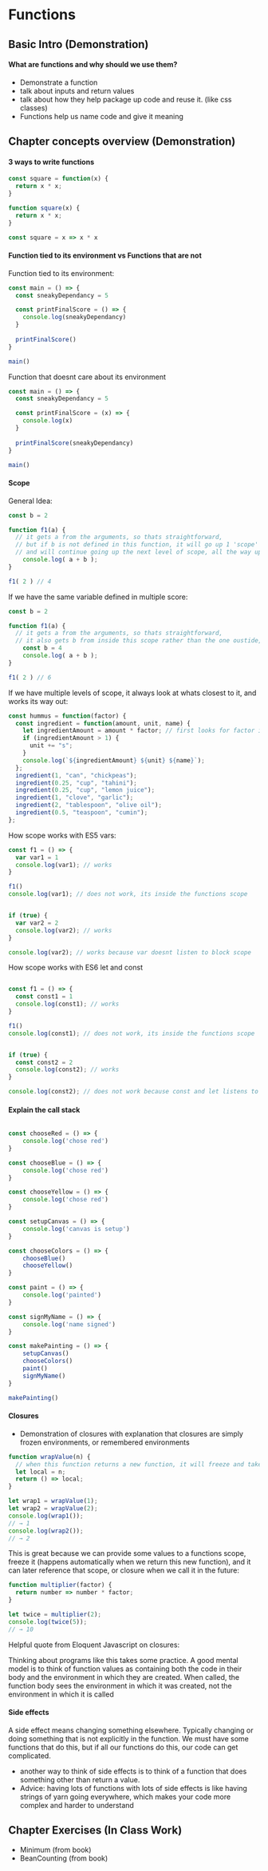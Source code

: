 # Functions

## Basic Intro (Demonstration)

#### What are functions and why should we use them?

-   Demonstrate a function
-   talk about inputs and return values
-   talk about how they help package up code and reuse it. (like css classes)
-   Functions help us name code and give it meaning

## Chapter concepts overview (Demonstration)

#### 3 ways to write functions

```js
const square = function(x) {
  return x * x;
}

function square(x) {
  return x * x;
}

const square = x => x * x

```


#### Function tied to its environment vs Functions that are not

Function tied to its environment:
```js
const main = () => {
  const sneakyDependancy = 5

  const printFinalScore = () => {
    console.log(sneakyDependancy)
  }
  
  printFinalScore()
}

main()
```

Function that doesnt care about its environment
```js
const main = () => {
  const sneakyDependancy = 5

  const printFinalScore = (x) => {
    console.log(x)
  }
  
  printFinalScore(sneakyDependancy)
}

main()
```

#### Scope

General Idea:
```js
const b = 2

function f1(a) {
  // it gets a from the arguments, so thats straightforward,
  // but if b is not defined in this function, it will go up 1 'scope' and see if its defined there
  // and will continue going up the next level of scope, all the way up to global scope until it finds the variable
	console.log( a + b );
}

f1( 2 ) // 4

```
If we have the same variable defined in multiple score:
```js
const b = 2

function f1(a) {
  // it gets a from the arguments, so thats straightforward,
  // it also gets b from inside this scope rather than the one oustide, because it looks here first. 
  	const b = 4
	console.log( a + b );
}

f1( 2 ) // 6
```

If we have multiple levels of scope, it always look at whats closest to it, and works its way out:
```js
const hummus = function(factor) {
  const ingredient = function(amount, unit, name) {
    let ingredientAmount = amount * factor; // first looks for factor inside this function, then in its parents scope
    if (ingredientAmount > 1) {
      unit += "s";
    }
    console.log(`${ingredientAmount} ${unit} ${name}`);
  };
  ingredient(1, "can", "chickpeas");
  ingredient(0.25, "cup", "tahini");
  ingredient(0.25, "cup", "lemon juice");
  ingredient(1, "clove", "garlic");
  ingredient(2, "tablespoon", "olive oil");
  ingredient(0.5, "teaspoon", "cumin");
};
```


How scope works with ES5 vars:
```js
const f1 = () => {
  var var1 = 1
  console.log(var1); // works
}

f1()
console.log(var1); // does not work, its inside the functions scope


if (true) {
  var var2 = 2
  console.log(var2); // works
}

console.log(var2); // works because var doesnt listen to block scope
```
How scope works with ES6 let and const
```js

const f1 = () => {
  const const1 = 1
  console.log(const1); // works
}

f1()
console.log(const1); // does not work, its inside the functions scope


if (true) {
  const const2 = 2
  console.log(const2); // works
}

console.log(const2); // does not work because const and let listens to block scope
```
#### Explain the call stack

```js

const chooseRed = () => {
	console.log('chose red')
}

const chooseBlue = () => {
	console.log('chose red')
}

const chooseYellow = () => {
	console.log('chose red')
}

const setupCanvas = () => {
	console.log('canvas is setup')
}

const chooseColors = () => {
	chooseBlue()
	chooseYellow()
}

const paint = () => {
	console.log('painted')
}

const signMyName = () => {
	console.log('name signed')
}

const makePainting = () => {
	setupCanvas()
	chooseColors()
	paint()
	signMyName()
}

makePainting()

```
#### Closures

-   Demonstration of closures with explanation that closures are simply frozen environments, or remembered environments
```js
function wrapValue(n) {
  // when this function returns a new function, it will freeze and take its scope with it where ever it goes
  let local = n;
  return () => local;
}

let wrap1 = wrapValue(1);
let wrap2 = wrapValue(2);
console.log(wrap1());
// → 1
console.log(wrap2());
// → 2
```
This is great because we can provide some values to a functions scope, freeze it (happens automatically when we
return this new function), and it can later reference that scope, or closure when we call it in the future:
```js
function multiplier(factor) {
  return number => number * factor;
}

let twice = multiplier(2);
console.log(twice(5));
// → 10
```
Helpful quote from Eloquent Javascript on closures:

Thinking about programs like this takes some practice. A good mental model is to think of function values as containing both the code in their body and the environment in which they are created. When called, the function body sees the environment in which it was created, not the environment in which it is called

#### Side effects
A side effect means changing something elsewhere. Typically changing or doing something that is not explicitly in the function. We must have some functions that do this, but if all our functions do this, our code can get complicated.
- another way to think of side effects is to think of a function that does something other than return a value.
-   Advice: having lots of functions with lots of side effects is like having strings of yarn going everywhere, which makes your code more complex and harder to understand

## Chapter Exercises (In Class Work)

-   Minimum (from book)
-   BeanCounting (from book)
